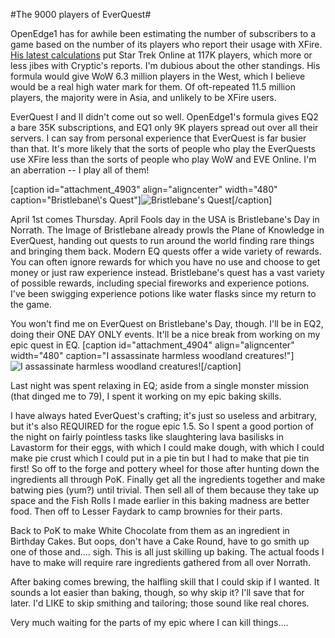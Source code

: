 #The 9000 players of EverQuest#

OpenEdge1 has for awhile been estimating the number of subscribers to a game based on the number of its players who report their usage with XFire. [His latest calculations](http://simple-n-complex.blogspot.com/2010/03/xfire-game.html) put Star Trek Online at 117K players, which more or less jibes with Cryptic's reports. I'm dubious about the other standings. His formula would give WoW 6.3 million players in the West, which I believe would be a real high water mark for them. Of oft-repeated 11.5 million players, the majority were in Asia, and unlikely to be XFire users.

EverQuest I and II didn't come out so well. OpenEdge1's formula gives EQ2 a bare 35K subscriptions, and EQ1 only 9K players spread out over all their servers. I can say from personal experience that EverQuest is far busier than that. It's more likely that the sorts of people who play the EverQuests use XFire less than the sorts of people who play WoW and EVE Online. I'm an aberration -- I play all of them!

[caption id="attachment\_4903" align="aligncenter" width="480" caption="Bristlebane\\'s Quest"]![](http://westkarana.com/wp-content/uploads/2010/03/eqgame-2010-03-29-21-43-48-34.jpg "Bristlebane's Quest")[/caption]

April 1st comes Thursday. April Fools day in the USA is Bristlebane's Day in Norrath. The Image of Bristlebane already prowls the Plane of Knowledge in EverQuest, handing out quests to run around the world finding rare things and bringing them back. Modern EQ quests offer a wide variety of rewards. You can often ignore rewards for which you have no use and choose to get money or just raw experience instead. Bristlebane's quest has a vast variety of possible rewards, including special fireworks and experience potions. I've been swigging experience potions like water flasks since my return to the game.

You won't find me on EverQuest on Bristlebane's Day, though. I'll be in EQ2, doing their ONE DAY ONLY events. It'll be a nice break from working on my epic quest in EQ.
[caption id="attachment\_4904" align="aligncenter" width="480" caption="I assassinate harmless woodland creatures!"]![](http://westkarana.com/wp-content/uploads/2010/03/eqgame-2010-03-29-23-17-35-40.jpg "I assassinate harmless woodland creatures!")[/caption]

Last night was spent relaxing in EQ; aside from a single monster mission (that dinged me to 79), I spent it working on my epic baking skills.

I have always hated EverQuest's crafting; it's just so useless and arbitrary, but it's also REQUIRED for the rogue epic 1.5. So I spent a good portion of the night on fairly pointless tasks like slaughtering lava basilisks in Lavastorm for their eggs, with which I could make dough, with which I could make pie crust which I could put in a pie tin but I had to make that pie tin first! So off to the forge and pottery wheel for those after hunting down the ingredients all through PoK. Finally get all the ingredients together and make batwing pies (yum?) until trivial. Then sell all of them because they take up space and the Fish Rolls I made earlier in this baking madness are better food. Then off to Lesser Faydark to camp brownies for their parts.

Back to PoK to make White Chocolate from them as an ingredient in Birthday Cakes. But oops, don't have a Cake Round, have to go smith up one of those and.... sigh. This is all just skilling up baking. The actual foods I have to make will require rare ingredients gathered from all over Norrath.

After baking comes brewing, the halfling skill that I could skip if I wanted. It sounds a lot easier than baking, though, so why skip it? I'll save that for later. I'd LIKE to skip smithing and tailoring; those sound like real chores.

Very much waiting for the parts of my epic where I can kill things....

